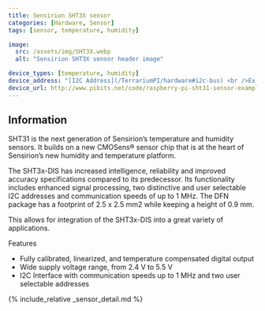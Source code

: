 ```yaml
---
title: Sensirion SHT3X sensor
categories: [Hardware, Sensor]
tags: [sensor, temperature, humidity]

image:
  src: /assets/img/SHT3X.webp
  alt: "Sensirion SHT3X sensor header image"

device_types: [temperature, humidity]
device_address: "[I2C Address](/TerrariumPI/hardware#i2c-bus) <br />Ex: `0x44`"
device_url: http://www.pibits.net/code/raspberry-pi-sht31-sensor-example.php
---
```


## Information
SHT31 is the next generation of Sensirion’s temperature and humidity sensors. It builds on a new CMOSens® sensor chip that is at the heart of Sensirion’s new humidity and temperature platform.

The SHT3x-DIS has increased intelligence, reliability and improved accuracy specifications compared to its predecessor. Its functionality includes enhanced signal processing, two distinctive and user selectable I2C addresses and communication speeds of up to 1 MHz. The DFN package has a footprint of 2.5 x 2.5 mm2 while keeping a height of 0.9 mm.

This allows for integration of the SHT3x-DIS into a great variety of applications.

Features
- Fully calibrated, linearized, and temperature compensated digital output
- Wide supply voltage range, from 2.4 V to 5.5 V
- I2C Interface with communication speeds up to 1 MHz and two user selectable addresses


{% include_relative _sensor_detail.md %}